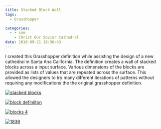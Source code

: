 ```yaml
---
title: Stacked Block Wall
tags:
  - Grasshopper

categories:
  - - som
    - Christ Our Savior Cathedral
date: 2010-09-21 18:56:43
---
```


I created this Grasshopper definition while assisting the design of a new cathedral in Santa Ana California. The definition creates a wall of stacked blocks across a input surface. Various dimensions of the blocks are provided as lists of values that are repeated across the surface. This allowed the designers to try many different iterations of patterns without requiring any modifications the the original grasshopper definition.

[![](http://www.ericanastas.com/wp-content/uploads/2012/04/stacked-blocks-636x384.png "stacked blocks")](stacked-blocks.png)

[![](http://www.ericanastas.com/wp-content/uploads/2012/04/block-definiiton-636x397.png "block definiiton")](block-definiiton.png)

[![](http://www.ericanastas.com/wp-content/uploads/2012/04/blocks-4-636x459.jpg "blocks 4")](blocks-4.jpg)

[![](http://www.ericanastas.com/wp-content/uploads/2012/04/1839-636x486.jpg "1839")](1839.jpg)
